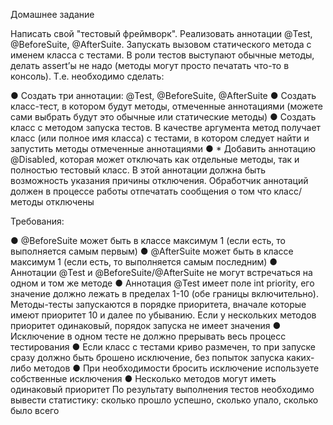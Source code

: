 Домашнее задание

Написать свой "тестовый фреймворк". Реализовать аннотации @Test, @BeforeSuite, @AfterSuite. Запускать вызовом статического метода с именем
класса с тестами. В роли тестов выступают обычные методы, делать assert’ы не надо (методы могут просто печатать что-то в консоль).
Т.е. необходимо сделать:

● Создать три аннотации: @Test, @BeforeSuite, @AfterSuite
● Создать класс-тест, в котором будут методы, отмеченные аннотациями (можете сами выбрать будут это обычные или статические методы)
● Создать класс с методом запуска тестов. В качестве аргумента метод получает класс (или полное имя класса) с тестами, в котором следует
найти и запустить методы отмеченные аннотациями
● * Добавить аннотацию @Disabled, которая может отключать как отдельные методы, так и полностью тестовый класс. В этой аннотации должна
быть возможность указания причины отключения. Обработчик аннотаций должен в процессе работы отпечатать сообщения о том что
класс/методы отключены

Требования:

● @BeforeSuite может быть в классе максимум 1 (если есть, то выполняется самым первым)
● @AfterSuite может быть в классе максимум 1 (если есть, то выполняется самым последним)
● Аннотации @Test и @BeforeSuite/@AfterSuite не могут встречаться на одном и том же методе
● Аннотация @Test имеет поле int priority, его значение должно лежать в пределах 1-10 (обе границы включительно). Методы-тесты запускаются в
порядке приоритета, вначале которые имеют приоритет 10 и далее по убыванию. Если у нескольких методов приоритет одинаковый, порядок
запуска не имеет значения
● Исключение в одном тесте не должно прерывать весь процесс тестирования
● Если класс с тестами криво размечен, то при запуске сразу должно быть брошено исключение, без попыток запуска каких-либо методов
● При необходимости бросить исключение используете собственные исключения
● Несколько методов могут иметь одинаковый приоритет
По результату выполнения тестов необходимо вывести статистику: сколько прошло успешно, сколько упало, сколько было всего